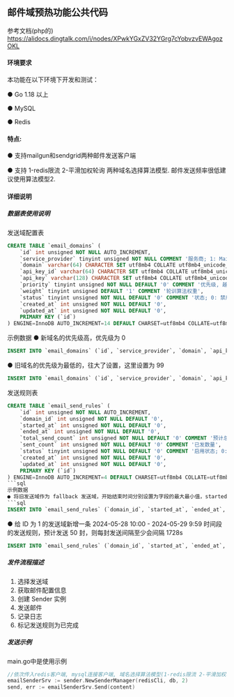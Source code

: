 
## 邮件域预热功能公共代码
参考文档(php的)
https://alidocs.dingtalk.com/i/nodes/XPwkYGxZV32YGrg7cYobvzvEWAgozOKL

#### 环境要求
本功能在以下环境下开发和测试：

● Go 1.18 以上

● MySQL

● Redis

#### 特点:
● 支持mailgun和sendgrid两种邮件发送客户端

● 支持 1-redis限流 2-平滑加权轮询 两种域名选择算法模型. 邮件发送频率很低建议使用算法模型2.

#### 详细说明
##### 数据表使用说明
发送域配置表
```sql
CREATE TABLE `email_domains` (
    `id` int unsigned NOT NULL AUTO_INCREMENT,
    `service_provider` tinyint unsigned NOT NULL COMMENT '服务商; 1: Mailgun, 2: Sendgrid',
    `domain` varchar(64) CHARACTER SET utf8mb4 COLLATE utf8mb4_unicode_ci NOT NULL COMMENT '发件域',
    `api_key_id` varchar(64) CHARACTER SET utf8mb4 COLLATE utf8mb4_unicode_ci NOT NULL COMMENT 'API KEY-ID',
    `api_key` varchar(128) CHARACTER SET utf8mb4 COLLATE utf8mb4_unicode_ci NOT NULL COMMENT 'API 密钥',
    `priority` tinyint unsigned NOT NULL DEFAULT '0' COMMENT '优先级, 越小越优先',
    `weight` tinyint unsigned DEFAULT '1' COMMENT '轮训算法权重',
    `status` tinyint unsigned NOT NULL DEFAULT '0' COMMENT '状态; 0: 禁用, 1: 启用',
    `created_at` int unsigned NOT NULL DEFAULT '0',
    `updated_at` int unsigned NOT NULL DEFAULT '0',
    PRIMARY KEY (`id`)
) ENGINE=InnoDB AUTO_INCREMENT=14 DEFAULT CHARSET=utf8mb4 COLLATE=utf8mb4_unicode_ci;
```

示例数据
● 新域名的优先级高，优先级为 0
```sql
INSERT INTO `email_domains` (`id`, `service_provider`, `domain`, `api_key_id`, `api_key`, `priority`, `weight`, `status`, `created_at`, `updated_at`) VALUES (1, 1, 'mail.parcelpanel.net', 'xxxx', 'xxxx', 0, 1, 1, 1716430043, 0);
```

● 旧域名的优先级为最低的，往大了设置，这里设置为 99
```sql
INSERT INTO `email_domains` (`id`, `service_provider`, `domain`, `api_key_id`, `api_key`, `priority`, `status`, `created_at`, `updated_at`) VALUES (13, 1, 'edms.parcelpanel.net', 'xxxx', 'xxxx', 99, 1, 1, 1716437113, 0);
```
发送规则表
```sql
CREATE TABLE `email_send_rules` (
    `id` int unsigned NOT NULL AUTO_INCREMENT,
    `domain_id` int unsigned NOT NULL DEFAULT '0',
    `started_at` int unsigned NOT NULL DEFAULT '0',
    `ended_at` int unsigned NOT NULL DEFAULT '0',
    `total_send_count` int unsigned NOT NULL DEFAULT '0' COMMENT '预计总发送量',
    `sent_count` int unsigned NOT NULL DEFAULT '0' COMMENT '已发数量',
    `status` tinyint unsigned NOT NULL DEFAULT '0' COMMENT '启用状态; 0: 禁用, 1: 启用',
    `created_at` int unsigned NOT NULL DEFAULT '0',
    `updated_at` int unsigned NOT NULL DEFAULT '0',
    PRIMARY KEY (`id`)
) ENGINE=InnoDB AUTO_INCREMENT=4 DEFAULT CHARSET=utf8mb4 COLLATE=utf8mb4_unicode_ci;
```sql
示例数据
● 将旧发送域作为 fallback 发送域，开始结束时间分别设置为字段的最大最小值，started_at 设置为 0 表示一直可以发送，不会进入发送量控制的逻辑
```sql
INSERT INTO `email_send_rules` (`domain_id`, `started_at`, `ended_at`, `total_send_count`, `sent_count`, `status`, `created_at`, `updated_at`) VALUES (13, 0, 4294967295, 0, 4022820, 1, 1716858270, 0);
```
● 给 ID 为 1 的发送域新增一条 2024-05-28 10:00 - 2024-05-29 9:59 时间段的发送规则，预计发送 50 封，则每封发送间隔至少会间隔 1728s
```sql
INSERT INTO `email_send_rules` (`domain_id`, `started_at`, `ended_at`, `total_send_count`, `sent_count`, `status`, `created_at`, `updated_at`) VALUES (1, 1716861600, 1716947999, 50, 0, 1, 1716858595, 0);
```

##### 发件流程描述
1. 选择发送域
2. 获取邮件配置信息
3. 创建 Sender 实例 
4. 发送邮件
5. 记录日志
6. 标记发送规则为已完成

##### 发送示例
main.go中是使用示例
```go
//依次传入redis客户端, mysql连接客户端, 域名选择算法模型(1-redis限流 2-平滑加权轮询)
emailSenderSrv := sender.NewSenderManager(redisCli, db, 2)
send, err := emailSenderSrv.Send(content)
```
